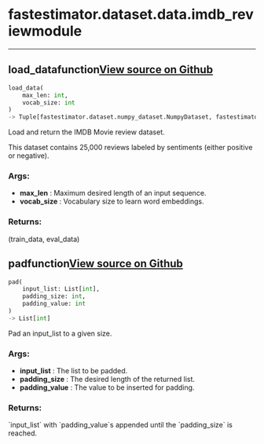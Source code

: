 # fastestimator.dataset.data.imdb_review<span class="tag">module</span>
---
## load_data<span class="tag">function</span><a class="sourcelink" href=https://github.com/fastestimator/fastestimator/blob/r1.1/fastestimator/dataset/data/imdb_review.py/#L37-L56>View source on Github</a>
```python
load_data(
	max_len: int,
	vocab_size: int
)
-> Tuple[fastestimator.dataset.numpy_dataset.NumpyDataset, fastestimator.dataset.numpy_dataset.NumpyDataset]
```
Load and return the IMDB Movie review dataset.

This dataset contains 25,000 reviews labeled by sentiments (either positive or negative).


<h3>Args:</h3>

* **max_len** :  Maximum desired length of an input sequence.
* **vocab_size** :  Vocabulary size to learn word embeddings.

<h3>Returns:</h3>
    (train_data, eval_data)

## pad<span class="tag">function</span><a class="sourcelink" href=https://github.com/fastestimator/fastestimator/blob/r1.1/fastestimator/dataset/data/imdb_review.py/#L23-L34>View source on Github</a>
```python
pad(
	input_list: List[int],
	padding_size: int,
	padding_value: int
)
-> List[int]
```
Pad an input_list to a given size.


<h3>Args:</h3>

* **input_list** :  The list to be padded.
* **padding_size** :  The desired length of the returned list.
* **padding_value** :  The value to be inserted for padding.

<h3>Returns:</h3>
    `input_list` with `padding_value`s appended until the `padding_size` is reached.

